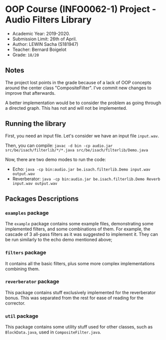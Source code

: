 # OOP Course (INFO0062-1) Project - Audio Filters Library

- Academic Year: 2019-2020.
- Submission Limit: 26th of April.
- Author: LEWIN Sacha (S181947)
- Teacher: Bernard Boigelot
- Grade: `18/20`

## Notes
The project lost points in the grade because of a lack of OOP concepts around
the center class "CompositeFilter". I've commit new changes to improve that afterwards.

A better implementation would be to consider the problem as going through
a directed graph. This has not and will not be implemented.

## Running the library
First, you need an input file. Let's consider we have an input file `input.wav`.

Then, you can compile:
`javac -d bin -cp audio.jar src/be/isach/filterlib/*/*.java src/be/isach/filterlib/Demo.java`

Now, there are two demo modes to run the code:
* Echo: `java -cp bin:audio.jar be.isach.filterlib.Demo input.wav output.wav`
* Reverberator: `java -cp bin:audio.jar be.isach.filterlib.Demo Reverb input.wav output.wav`

## Packages Descriptions
### `examples` package
The `example` package contains some example files, demonstrating some
implemented filters, and some combinations of them. For example, the cascade
of 3 all-pass filters as it was suggested to implement it.
They can be run similarly to the echo demo mentioned above;

### `filters` package
It contains all the basic filters, plus some more complex implementations
combining them.

### `reverberator` package
This package contains stuff exclusively implemented for the reverberator bonus.
This was separated from the rest for ease of reading for the corrector.

### `util` package
This package contains some utility stuff used for other classes, such as 
`BlockData.java`, used in `CompositeFilter.java`.
